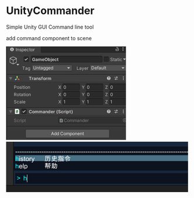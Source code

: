 # UnityCommander
Simple Unity GUI Command line tool

add command component to scene

![image](https://github.com/JadenSailing/UnityCommander/blob/master/Doc/Component.png)
![image](https://github.com/JadenSailing/UnityCommander/blob/master/Doc/line.png)
